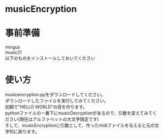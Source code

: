 # musicEncryption
# 事前準備
mingus<br>
music21<br>
以下のものをインストールしておいてください<br>
# 使い方
musicencryption.pyをダウンロードしてください。<br>
ダウンロードしたファイルを実行してみてください。<br>
初期で"HELLO WORLD"の音を作ります。<br>
pythonファイルの一番下にmusicDecryptionがあるので、引数を変えてみてください(現在はアルファベットの大文字限定です)<br>
そして、musicEncryptionに引数として、作ったmidiファイルを与えると元の文字列に戻ります。<br>
